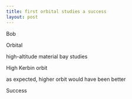 ```yaml
---
title: first orbital studies a success
layout: post
---
```


Bob

Orbital

high-altitude material bay studies

High Kerbin orbit

as expected, higher orbit would have been better

Success
